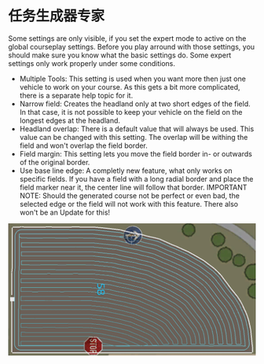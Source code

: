 # 任务生成器专家


Some settings are only visible, if you set the expert mode to active on the global courseplay settings.
Before you play arround with those settings, you should make sure you know what the basic settings do.
Some expert settings only work properly under some conditions.

- Multiple Tools: This setting is used when you want more then just one vehicle to work on your course. As this gets a bit more complicated, there is a separate help topic for it.
- Narrow field: Creates the headland only at two short edges of the field. In that case, it is not possible to keep your vehicle on the field on the longest edges at the headland.
- Headland overlap: There is a default value that will always be used. This value can be changed with this setting. The overlap will be withing the field and won't overlap the field border.
- Field margin: This setting lets you move the field border in- or outwards of the original border.
- Use base line edge: A completly new feature, what only works on specific fields. If you have a field with a long radial border and place the field marker near it, the center line will follow that border.
IMPORTANT NOTE: Should the generated course not be perfect or even bad, the selected edge or the field will not work with this feature. There also won't be an Update for this!


![Image](assets/images/baseedge_0_0_1020_545.png)

